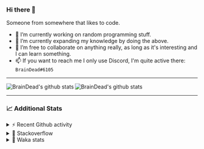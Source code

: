 ### Hi there 👋

Someone from somewhere that likes to code.

- 🔭 I’m currently working on random programming stuff.
- 🌱 I’m currently expanding my knowledge by doing the above.
- 👯 I’m free to collaborate on anything really, as long as it's interesting and I can learn something.
- 📫 If you want to reach me I only use Discord, I'm quite active there: `BrainDead#6105`
<hr>


<img alt="BrainDead's github stats" align="left" src="https://github-readme-stats.vercel.app/api?username=albertopoljak&count_private=true&show_icons=true&theme=radical&hide_border=true"/>
<img alt="BrainDead's github stats" align="left" src="https://github-readme-stats.vercel.app/api/top-langs/?username=albertopoljak&layout=compact&theme=radical&hide_border=true&card_width=250"/>
<br clear="left"/>

<hr>

### 📈 Additional Stats

<details>
  <summary>⚡ Recent Github activity</summary>
  <br/>

  <!--START_SECTION:activity-->
1. 🗣 Commented on [#151](https://github.com/Tortoise-Community/Tortoise-BOT/issues/151) in [Tortoise-Community/Tortoise-BOT](https://github.com/Tortoise-Community/Tortoise-BOT)
2. 🗣 Commented on [#150](https://github.com/Tortoise-Community/Tortoise-BOT/issues/150) in [Tortoise-Community/Tortoise-BOT](https://github.com/Tortoise-Community/Tortoise-BOT)
3. 🎉 Merged PR [#150](https://github.com/Tortoise-Community/Tortoise-BOT/pull/150) in [Tortoise-Community/Tortoise-BOT](https://github.com/Tortoise-Community/Tortoise-BOT)
4. 🗣 Commented on [#150](https://github.com/Tortoise-Community/Tortoise-BOT/issues/150) in [Tortoise-Community/Tortoise-BOT](https://github.com/Tortoise-Community/Tortoise-BOT)
5. 🗣 Commented on [#150](https://github.com/Tortoise-Community/Tortoise-BOT/issues/150) in [Tortoise-Community/Tortoise-BOT](https://github.com/Tortoise-Community/Tortoise-BOT)
  <!--END_SECTION:activity-->
</details>

<details>
  <summary>👀 Stackoverflow</summary>

  [![Omid Nikrah StackOverflow](https://github-readme-stackoverflow.vercel.app/?userID=11311072&theme=dark)](https://stackoverflow.com/users/11311072/braindead)

</details>

<details>
  <summary>🤖 Waka stats</summary>
  <br/>

  <!--START_SECTION:waka-->
![Profile Views](http://img.shields.io/badge/Profile%20Views-10-blue)

![Lines of code](https://img.shields.io/badge/From%20Hello%20World%20I%27ve%20Written-259750%20lines%20of%20code-blue)

**🐱 My Github Data** 

> 🏆 545 Contributions in the Year 2021
 > 
> 📦 148.6 kB Used in Github's Storage 
 > 
> 💼 Opted to Hire
 > 
> 📜 32 Public Repositories 
 > 
> 🔑 8 Private Repositories  
 > 
**I'm an Early 🐤** 

```text
🌞 Morning    125 commits    ████░░░░░░░░░░░░░░░░░░░░░   18.49% 
🌆 Daytime    247 commits    █████████░░░░░░░░░░░░░░░░   36.54% 
🌃 Evening    206 commits    ███████░░░░░░░░░░░░░░░░░░   30.47% 
🌙 Night      98 commits     ███░░░░░░░░░░░░░░░░░░░░░░   14.5%

```
📅 **I'm Most Productive on Tuesday** 

```text
Monday       115 commits    ████░░░░░░░░░░░░░░░░░░░░░   17.01% 
Tuesday      122 commits    ████░░░░░░░░░░░░░░░░░░░░░   18.05% 
Wednesday    119 commits    ████░░░░░░░░░░░░░░░░░░░░░   17.6% 
Thursday     111 commits    ████░░░░░░░░░░░░░░░░░░░░░   16.42% 
Friday       75 commits     ██░░░░░░░░░░░░░░░░░░░░░░░   11.09% 
Saturday     56 commits     ██░░░░░░░░░░░░░░░░░░░░░░░   8.28% 
Sunday       78 commits     ███░░░░░░░░░░░░░░░░░░░░░░   11.54%

```


📊 **This Week I Spent My Time On** 

```text
💬 Programming Languages: 
Python                   30 hrs 10 mins      █████████████████████░░░░   84.6% 
XML                      3 hrs 11 mins       ██░░░░░░░░░░░░░░░░░░░░░░░   8.93% 
Other                    1 hr 47 mins        █░░░░░░░░░░░░░░░░░░░░░░░░   5.02% 
Markdown                 12 mins             ░░░░░░░░░░░░░░░░░░░░░░░░░   0.56% 
Gettext Catalog          10 mins             ░░░░░░░░░░░░░░░░░░░░░░░░░   0.51%

🐱‍💻 Projects: 
odoo_14_fresh            33 hrs 46 mins      ███████████████████████░░   94.71% 
testing                  1 hr 3 mins         ░░░░░░░░░░░░░░░░░░░░░░░░░   2.96% 
test                     28 mins             ░░░░░░░░░░░░░░░░░░░░░░░░░   1.35% 
oib-validation           16 mins             ░░░░░░░░░░░░░░░░░░░░░░░░░   0.76% 
studioplus_hr            3 mins              ░░░░░░░░░░░░░░░░░░░░░░░░░   0.15%

💻 Operating System: 
Linux                    34 hrs 19 mins      ████████████████████████░   96.25% 
Windows                  1 hr 20 mins        █░░░░░░░░░░░░░░░░░░░░░░░░   3.75%

```

**I Mostly Code in Python** 

```text
Python                   28 repos            ████████████████████░░░░░   80.0% 
Java                     4 repos             ██░░░░░░░░░░░░░░░░░░░░░░░   11.43% 
TypeScript               1 repo              ░░░░░░░░░░░░░░░░░░░░░░░░░   2.86% 
JavaScript               1 repo              ░░░░░░░░░░░░░░░░░░░░░░░░░   2.86% 
HTML                     1 repo              ░░░░░░░░░░░░░░░░░░░░░░░░░   2.86%

```



 Last Updated on 03/10/2021
<!--END_SECTION:waka-->
</details>
